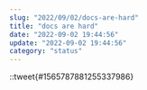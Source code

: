 ```yaml
---
slug: "2022/09/02/docs-are-hard"
title: "docs are hard"
date: "2022-09-02 19:44:56"
update: "2022-09-02 19:44:56"
category: "status"
---
```


::tweet{#1565787881255337986}
